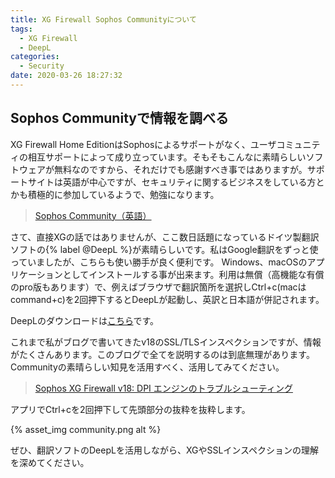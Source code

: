 ```yaml
---
title: XG Firewall Sophos Communityについて
tags:
  - XG Firewall
  - DeepL
categories:
  - Security
date: 2020-03-26 18:27:32
---
```



## Sophos Communityで情報を調べる

XG Firewall Home EditionはSophosによるサポートがなく、ユーザコミュニティの相互サポートによって成り立っています。そもそもこんなに素晴らしいソフトウェアが無料なのですから、それだけでも感謝すべき事ではありますが。サポートサイトは英語が中心ですが、セキュリティに関するビジネスをしている方とかも積極的に参加しているようで、勉強になります。

> [Sophos Community（英語）](https://community.sophos.com/)
<!-- more -->
さて、直接XGの話ではありませんが、ここ数日話題になっているドイツ製翻訳ソフトの{% label @DeepL %}が素晴らしいです。私はGoogle翻訳をずっと使っていましたが、こちらも使い勝手が良く便利です。
Windows、macOSのアプリケーションとしてインストールする事が出来ます。利用は無償（高機能な有償のpro版もあります）で、例えばブラウザで翻訳箇所を選択しCtrl+c(macはcommand+c)を2回押下するとDeepLが起動し、英訳と日本語が併記されます。

DeepLのダウンロードは[こちら](https://www.deepl.com/app)です。

これまで私がブログで書いてきたv18のSSL/TLSインスペクションですが、情報がたくさんあります。このブログで全てを説明するのは到底無理があります。Communityの素晴らしい知見を活用すべく、活用してみてください。
> [Sophos XG Firewall v18: DPI エンジンのトラブルシューティング](https://community.sophos.com/products/xg-firewall/f/recommended-reads/118753/sophos-xg-firewall-v18-troubleshooting-problems-with-the-dpi-engine)

アプリでCtrl+cを2回押下して先頭部分の抜粋を抜粋します。

{% asset_img community.png alt %}

ぜひ、翻訳ソフトのDeepLを活用しながら、XGやSSLインスペクションの理解を深めてください。
